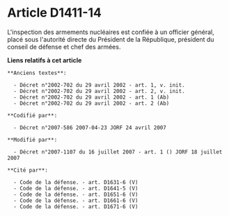 # Article D1411-14

L'inspection des armements nucléaires est confiée à un officier général, placé sous l'autorité directe du Président de la
République, président du conseil de défense et chef des armées.

**Liens relatifs à cet article**

	**Anciens textes**:

	  - Décret n°2002-702 du 29 avril 2002 - art. 1, v. init.
	  - Décret n°2002-702 du 29 avril 2002 - art. 2, v. init.
	  - Décret n°2002-702 du 29 avril 2002 - art. 1 (Ab)
	  - Décret n°2002-702 du 29 avril 2002 - art. 2 (Ab)

	**Codifié par**:

	  - Décret n°2007-586 2007-04-23 JORF 24 avril 2007

	**Modifié par**:

	  - Décret n°2007-1107 du 16 juillet 2007 - art. 1 () JORF 18 juillet 2007

	**Cité par**:

	  - Code de la défense. - art. D1631-6 (V)
	  - Code de la défense. - art. D1641-5 (V)
	  - Code de la défense. - art. D1651-6 (V)
	  - Code de la défense. - art. D1661-6 (V)
	  - Code de la défense. - art. D1671-6 (V)
